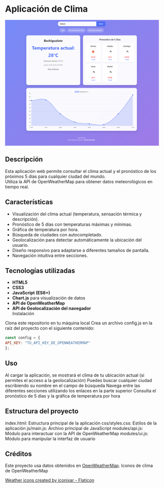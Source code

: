 # Aplicación de Clima  

![Vista previa de la aplicación](assets/screenshot.png)  

## Descripción  
Esta aplicación web permite consultar el clima actual y el pronóstico de los próximos 5 días para cualquier ciudad del mundo.  
Utiliza la API de OpenWeatherMap para obtener datos meteorológicos en tiempo real.  

## Características  
- Visualización del clima actual (temperatura, sensación térmica y descripción).  
- Pronóstico de 5 días con temperaturas máximas y mínimas.  
- Gráfica de temperatura por hora.  
- Búsqueda de ciudades con autocompletado.  
- Geolocalización para detectar automáticamente la ubicación del usuario.  
- Diseño responsivo para adaptarse a diferentes tamaños de pantalla.  
- Navegación intuitiva entre secciones.  

## Tecnologías utilizadas  
- **HTML5**  
- **CSS3**  
- **JavaScript (ES6+)**  
- **Chart.js** para visualización de datos  
- **API de OpenWeatherMap**  
- **API de Geolocalización del navegador**  
Instalación

Clona este repositorio en tu máquina local
Crea un archivo config.js en la raíz del proyecto con el siguiente contenido:

```js
const config = {
API_KEY: "TU_API_KEY_DE_OPENWEATHERMAP"
};
```

## Uso

Al cargar la aplicación, se mostrará el clima de tu ubicación actual (si permites el acceso a la geolocalización)
Puedes buscar cualquier ciudad escribiendo su nombre en el campo de búsqueda
Navega entre las diferentes secciones utilizando los enlaces en la parte superior
Consulta el pronóstico de 5 días y la gráfica de temperatura por hora

## Estructura del proyecto

index.html: Estructura principal de la aplicación
css/styles.css: Estilos de la aplicación
js/main.js: Archivo principal de JavaScript
modules/api.js: Módulo para interactuar con la API de OpenWeatherMap
modules/ui.js: Módulo para manipular la interfaz de usuario



## Créditos

Este proyecto usa datos obtenidos en [OpenWeatherMap](https://openweathermap.org/).
Iconos de clima de OpenWeatherMap

<a href="https://www.flaticon.com/free-icons/weather" title="weather icons">Weather icons created by iconixar - Flaticon</a>
